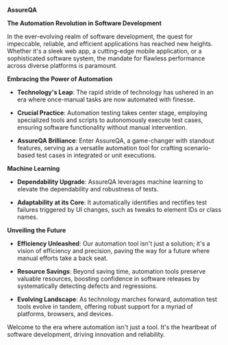  **AssureQA**

**The Automation Revolution in Software Development**

In the ever-evolving realm of software development, the quest for impeccable, reliable, and efficient applications has reached new heights. Whether it's a sleek web app, a cutting-edge mobile application, or a sophisticated software system, the mandate for flawless performance across diverse platforms is paramount.

**Embracing the Power of Automation**

-   **Technology's Leap**: The rapid stride of technology has ushered in an era where once-manual tasks are now automated with finesse.
    
-   **Crucial Practice**: Automation testing takes center stage, employing specialized tools and scripts to autonomously execute test cases, ensuring software functionality without manual intervention.
    
-   **AssureQA Brilliance**: Enter AssureQA, a game-changer with standout features, serving as a versatile automation tool for crafting scenario-based test cases in integrated or unit executions.
    

**Machine Learning** 
-   **Dependability Upgrade**: AssureQA leverages machine learning to elevate the dependability and robustness of tests.
    
-   **Adaptability at its Core**: It automatically identifies and rectifies test failures triggered by UI changes, such as tweaks to element IDs or class names.
    

**Unveiling the Future**
-   **Efficiency Unleashed**: Our automation tool isn\'t just a solution; it\'s a vision of efficiency and precision, paving the way for a future where manual efforts take a back seat.
    
-   **Resource Savings**: Beyond saving time, automation tools preserve valuable resources, boosting confidence in software releases by systematically detecting defects and regressions.
    
-   **Evolving Landscape**: As technology marches forward, automation test tools evolve in tandem, offering robust support for a myriad of platforms, browsers, and devices.
    
Welcome to the era where automation isn't just a tool. It's the heartbeat of software development, driving innovation and reliability.
